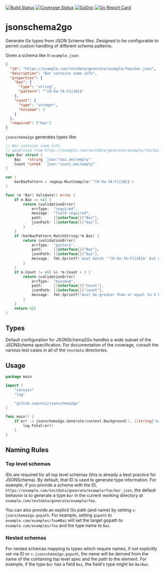 [![Build Status](https://travis-ci.com/ns1/jsonschema2go.svg?branch=master)](https://travis-ci.com/ns1/jsonschema2go)
[![Coverage Status](https://coveralls.io/repos/github/ns1/jsonschema2go/badge.svg?branch=master)](https://coveralls.io/github/ns1/jsonschema2go?branch=master)
[![GoDoc](https://godoc.org/github.com/ns1/jsonschema2go?status.svg)](https://godoc.org/github.com/ns1/jsonschema2go)
[![Go Report Card](https://goreportcard.com/badge/github.com/ns1/jsonschema2go)](https://goreportcard.com/report/github.com/ns1/jsonschema2go)

# jsonschema2go

Generate Go types from JSON Schema files. Designed to be configurable to permit custom handling of different schema patterns.

Given a schema like in `example.json`:
```json
{
  "id": "https://example.com/testdata/generate/example/foo/bar.json",
  "description": "Bar contains some info",
  "properties": {
    "baz": {
      "type": "string",
      "pattern": "^[0-9a-fA-F]{10}$"
    },
    "count": {
      "type": "integer",
      "minimum": 3
    }
  },
  "required": ["baz"]
}
```

`jsonschema2go` generates types like:
```go
// Bar contains some info
// generated from https://example.com/testdata/generate/example/foo/bar.json
type Bar struct {
	Baz   *string `json:"baz,omitempty"`
	Count *int64  `json:"count,omitempty"`
}

var (
	barBazPattern = regexp.MustCompile(`^[0-9a-fA-F]{10}$`)
)

func (m *Bar) Validate() error {
	if m.Baz == nil {
		return &validationError{
			errType:  "required",
			message:  "field required",
			path:     []interface{}{"Baz"},
			jsonPath: []interface{}{"baz"},
		}
	}
	if !barBazPattern.MatchString(*m.Baz) {
		return &validationError{
			errType:  "pattern",
			path:     []interface{}{"Baz"},
			jsonPath: []interface{}{"baz"},
			message:  fmt.Sprintf(`must match '^[0-9a-fA-F]{10}$' but got %q`, *m.Baz),
		}
	}
	if m.Count != nil && *m.Count < 3 {
		return &validationError{
			errType:  "minimum",
			path:     []interface{}{"Count"},
			jsonPath: []interface{}{"count"},
			message:  fmt.Sprintf("must be greater than or equal to 3 but was %v", *m.Count),
		}
	}
	return nil
}
```

## Types

Default configuration for JSONSchema2Go handles a wide subset of the JSONSchema specification. For documentation of the coverage, consult the various test cases in all of the `testdata` directories.

## Usage
```go
package main

import (
    "context"
    "log"

    "github.com/ns1/jsonschema2go"
)

func main() {
    if err := jsonschema2go.Generate(context.Background(), []string{"example.json"}); err != nil {
        log.Fatal(err)
    }
}
```

## Naming Rules

### Top level schemas

IDs are required for all top level schemas (this is already a best practice for JSONSchema). By default, that ID is used to generate type information. For example, if you provide a schema with the ID, `https://example.com/testdata/generate/example/foo/bar.json`, the default behavior is to generate a type `Bar` in the current working directory at `example.com/testdata/generate/example/foo`.

You can also provide an explicit Go path (and name) by setting `x-jsonschema2go.gopath`. For example, setting `gopath` to `example.com/examples/foo#Baz` will set the target gopath to `example.com/examples/foo` and the type name to `Baz`.

### Nested schemas

For nested schemas mapping to types which require names, if not explicitly set via ID or `x-jsonschema2go.gopath`, the name will be derived from the name of the containing top level spec and the path to the element. For example, if the type `Bar` has a field `Baz`, the field's type might be `BarBaz`.
